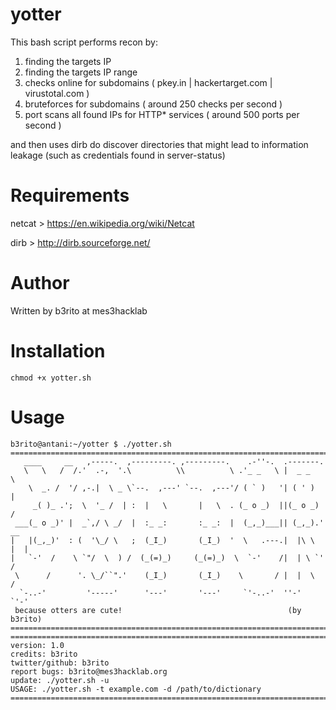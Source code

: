# yotter
This bash script performs recon by:
1) finding the targets IP
2) finding the targets IP range
3) checks online for subdomains ( pkey.in | hackertarget.com | virustotal.com )
4) bruteforces for subdomains ( around 250 checks per second )
5) port scans all found IPs for HTTP* services ( around 500 ports per second )

and then uses dirb do discover directories that might lead to information leakage (such as credentials found in server-status)

# Requirements
netcat > https://en.wikipedia.org/wiki/Netcat

dirb > http://dirb.sourceforge.net/

# Author
Written by b3rito at mes3hacklab

# Installation
    chmod +x yotter.sh

# Usage
    b3rito@antani:~/yotter $ ./yotter.sh 
    ==========================================================================
       ____     __   ,-----.  ,---------. ,---------.    .-''-.  .-------.     
       \   \   /  /.'  .-,  '.\          \\          \ .'_ _   \ |  _ _   \    
        \  _. /  '/ ,-.|  \ _ \`--.  ,---' `--.  ,---'/ ( ` )   '| ( ' )  |    
         _( )_ .';  \  '_ /  | :  |   \       |   \  . (_ o _)  ||(_ o _) /    
     ___(_ o _)' |  _`,/ \ _/  |  :_ _:       :_ _:  |  (_,_)___|| (_,_).' __  
    |   |(_,_)'  : (  '\_/ \   ;  (_I_)       (_I_)  '  \   .---.|  |\ \  |  | 
    |   `-'  /    \ `"/  \  ) /  (_(=)_)     (_(=)_)  \  `-'    /|  | \ `'   / 
     \      /      '. \_/``".'    (_I_)       (_I_)    \       / |  |  \    /  
      `-..-'         '-----'      '---'       '---'     `'-..-'  ''-'   `'-'    
     because otters are cute!                                     (by b3rito)                  
    ==========================================================================
    ==========================================================================
    version: 1.0
    credits: b3rito
    twitter/github: b3rito
    report bugs: b3rito@mes3hacklab.org
    update: ./yotter.sh -u
    USAGE: ./yotter.sh -t example.com -d /path/to/dictionary 
    ==========================================================================
